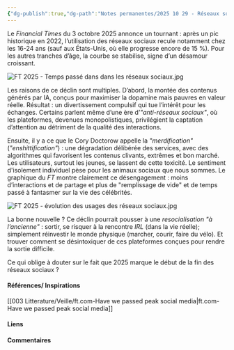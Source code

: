```yaml
---
{"dg-publish":true,"dg-path":"Notes permanentes/2025 10 29 - Réseaux sociaux - déclin - analyses.md","permalink":"/notes-permanentes/2025-10-29-reseaux-sociaux-declin-analyses/","dgPassFrontmatter":true}
---
```


Le _Financial Times_ du 3 octobre 2025 annonce un tournant : après un pic historique en 2022, l’utilisation des réseaux sociaux recule notamment chez les 16-24 ans (sauf aux États-Unis, où elle progresse encore de 15 %). Pour les autres tranches d’âge, la courbe se stabilise, signe d’un désamour croissant.

![FT 2025 - Temps passé dans dans les réseaux sociaux.jpg](/img/user/001%20Sources/Images/FT%202025%20-%20Temps%20pass%C3%A9%20dans%20dans%20les%20r%C3%A9seaux%20sociaux.jpg)

Les raisons de ce déclin sont multiples. 
D’abord, la montée des contenus générés par IA, conçus pour maximiser la dopamine mais pauvres en valeur réelle. Résultat : un divertissement compulsif qui tue l’intérêt pour les échanges. Certains parlent même d’une ère d’_"anti-réseaux sociaux"_, où les plateformes, devenues monopolistiques, privilégient la captation d’attention au détriment de la qualité des interactions.

Ensuite, il y a ce que le Cory Doctorow appelle la _"merdification"_ (_"enshittification"_) : une dégradation délibérée des services, avec des algorithmes qui favorisent les contenus clivants, extrêmes et bon marché. Les utilisateurs, surtout les jeunes, se lassent de cette toxicité. Le sentiment d'isolement individuel pèse pour les animaux sociaux que nous sommes.
Le graphique du _FT_ montre clairement ce désengagement : moins d’interactions et de partage et plus de "remplissage de vide" et de temps passé à fantasmer sur la vie des célébrités.

![FT 2025 - évolution des usages des réseaux sociaux.jpg](/img/user/001%20Sources/Images/FT%202025%20-%20%C3%A9volution%20des%20usages%20des%20r%C3%A9seaux%20sociaux.jpg)

La bonne nouvelle ? Ce déclin pourrait pousser à une *resocialisation "à l’ancienne"* : sortir, se risquer à la rencontre *IRL* (dans la vie réelle); simplement réinvestir le monde physique (marcher, courir, faire du vélo). Et trouver comment se désintoxiquer de ces plateformes conçues pour rendre la sortie difficile. 

Ce qui oblige à douter sur le fait que 2025 marque le début de la fin des réseaux sociaux ? 

#### Références/ Inspirations
[[003 Litterature/Veille/ft.com-Have we passed peak social media\|ft.com-Have we passed peak social media]]

#### Liens



#### Commentaires


